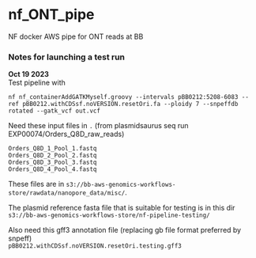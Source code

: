 # nf_ONT_pipe
NF docker AWS pipe for ONT reads at BB


### Notes for launching a test run
**Oct 19 2023**  
Test pipeline with 

```
nf nf_containerAddGATKMyself.groovy --intervals pBB0212:5208-6083 --ref pBB0212.withCDSsf.noVERSION.resetOri.fa --ploidy 7 --snpeffdb rotated --gatk_vcf out.vcf
```

Need these input files in `.` (from plasmidsaurus seq run EXP00074/Orders_Q8D_raw_reads)
```
Orders_Q8D_1_Pool_1.fastq
Orders_Q8D_2_Pool_2.fastq
Orders_Q8D_3_Pool_3.fastq
Orders_Q8D_4_Pool_4.fastq
```

These files are in `s3://bb-aws-genomics-workflows-store/rawdata/nanopore_data/misc/`. 

The plasmid reference fasta file that is suitable for testing is in this dir `s3://bb-aws-genomics-workflows-store/nf-pipeline-testing/`

Also need this gff3 annotation file (replacing gb file format preferred by snpeff)  
`pBB0212.withCDSsf.noVERSION.resetOri.testing.gff3`  
